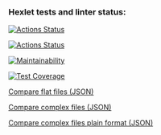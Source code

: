 ### Hexlet tests and linter status:
[![Actions Status](https://github.com/setov/java-project-71/actions/workflows/hexlet-check.yml/badge.svg)](https://github.com/setov/java-project-71/actions)

[![Actions Status](https://github.com/setov/java-project-71/actions/workflows/main.yml/badge.svg)](https://github.com/setov/java-project-71/actions)

[![Maintainability](https://api.codeclimate.com/v1/badges/febbb56bcc9ecc12900c/maintainability)](https://codeclimate.com/github/setov/java-project-71/maintainability)

[![Test Coverage](https://api.codeclimate.com/v1/badges/febbb56bcc9ecc12900c/test_coverage)](https://codeclimate.com/github/setov/java-project-71/test_coverage)

[Compare flat files (JSON)](https://asciinema.org/a/dPb0PbUNDM3WeLPNxZ2qOBTOk)

[Compare complex files (JSON)](https://asciinema.org/a/Jyh5B6INfJPBA4eRwOwUxsEXi)

[Compare complex files plain format (JSON)](https://asciinema.org/a/u1UpPZoe0fwFzR0xYAQNQNuTK)
